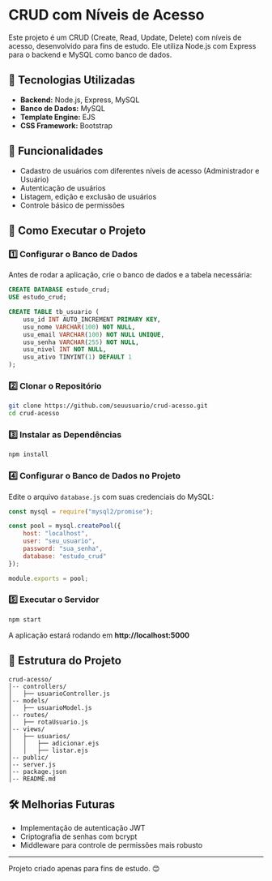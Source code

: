 # CRUD com Níveis de Acesso

Este projeto é um CRUD (Create, Read, Update, Delete) com níveis de acesso, desenvolvido para fins de estudo. Ele utiliza Node.js com Express para o backend e MySQL como banco de dados.

## 📌 Tecnologias Utilizadas
- **Backend:** Node.js, Express, MySQL
- **Banco de Dados:** MySQL
- **Template Engine:** EJS
- **CSS Framework:** Bootstrap

## 🎯 Funcionalidades
- Cadastro de usuários com diferentes níveis de acesso (Administrador e Usuário)
- Autenticação de usuários
- Listagem, edição e exclusão de usuários
- Controle básico de permissões

## 🚀 Como Executar o Projeto
### 1️⃣ Configurar o Banco de Dados
Antes de rodar a aplicação, crie o banco de dados e a tabela necessária:

```sql
CREATE DATABASE estudo_crud;
USE estudo_crud;

CREATE TABLE tb_usuario (
    usu_id INT AUTO_INCREMENT PRIMARY KEY,
    usu_nome VARCHAR(100) NOT NULL,
    usu_email VARCHAR(100) NOT NULL UNIQUE,
    usu_senha VARCHAR(255) NOT NULL,
    usu_nivel INT NOT NULL,
    usu_ativo TINYINT(1) DEFAULT 1
);
```

### 2️⃣ Clonar o Repositório
```bash
git clone https://github.com/seuusuario/crud-acesso.git
cd crud-acesso
```

### 3️⃣ Instalar as Dependências
```bash
npm install
```

### 4️⃣ Configurar o Banco de Dados no Projeto
Edite o arquivo `database.js` com suas credenciais do MySQL:

```js
const mysql = require("mysql2/promise");

const pool = mysql.createPool({
    host: "localhost",
    user: "seu_usuario",
    password: "sua_senha",
    database: "estudo_crud"
});

module.exports = pool;
```

### 5️⃣ Executar o Servidor
```bash
npm start
```
A aplicação estará rodando em **http://localhost:5000**

## 📂 Estrutura do Projeto
```
crud-acesso/
│-- controllers/
│   ├── usuarioController.js
│-- models/
│   ├── usuarioModel.js
│-- routes/
│   ├── rotaUsuario.js
│-- views/
│   ├── usuarios/
│   │   ├── adicionar.ejs
│   │   ├── listar.ejs
│-- public/
│-- server.js
│-- package.json
│-- README.md
```

## 🛠 Melhorias Futuras
- Implementação de autenticação JWT
- Criptografia de senhas com bcrypt
- Middleware para controle de permissões mais robusto

---

Projeto criado apenas para fins de estudo. 😊
